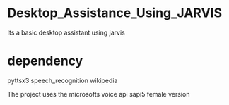 # Desktop_Assistance_Using_JARVIS

Its a basic desktop assistant using jarvis 

# dependency
pyttsx3
speech_recognition
wikipedia 


The project uses the microsofts voice api sapi5 female version
